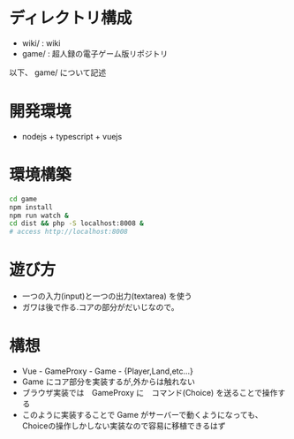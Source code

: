 # ディレクトリ構成
- wiki/ : wiki
- game/ : 超人録の電子ゲーム版リポジトリ

以下、 game/ について記述

# 開発環境
- nodejs + typescript + vuejs

# 環境構築
```sh
cd game
npm install
npm run watch &
cd dist && php -S localhost:8008 &
# access http://localhost:8008
```

# 遊び方
- 一つの入力(input)と一つの出力(textarea) を使う
- ガワは後で作る.コアの部分がだいじなので。

# 構想
- Vue - GameProxy - Game - {Player,Land,etc...}
- Game にコア部分を実装するが,外からは触れない
- ブラウザ実装では　GameProxy に　コマンド(Choice) を送ることで操作する
- このように実装することで Game がサーバーで動くようになっても、
  Choiceの操作しかしない実装なので容易に移植できるはず
